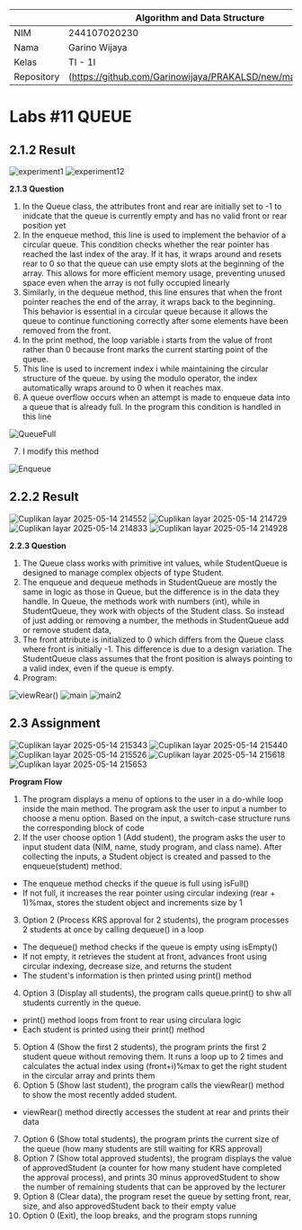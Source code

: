 |  | Algorithm and Data Structure |
|--|--|
| NIM |  244107020230|
| Nama |  Garino Wijaya |
| Kelas | TI - 1I |
| Repository | (https://github.com/Garinowijaya/PRAKALSD/new/main/JS11) |

# Labs #11 QUEUE

## 2.1.2 Result

![experiment1](https://github.com/user-attachments/assets/ecc228b6-a8f5-4b52-9978-63d166496f65)
![experiment12](https://github.com/user-attachments/assets/0452857e-9ddc-4ac9-873e-4133fc9d3e0c)


**2.1.3 Question** 
1. In the Queue class, the attributes front and rear are initially set to -1 to inidcate that the queue is currently empty and has no valid front or rear position yet
2. In the enqueue method, this line is used to implement the behavior of a circular queue. This condition checks whether the rear pointer has reached the last index of the aray. If it has, it wraps around and resets rear to 0 so that the queue can use empty slots at the beginning of the array. This allows for more efficient memory usage, preventing unused space even when the array is not fully occupied linearly
3. Similarly, in the dequeue method, this line ensures that when the front pointer reaches the end of the array, it wraps back to the beginning. This behavior is essential in a circular queue because it allows the queue to continue functioning correctly after some elements have been removed from the front.
4. In the print method, the loop variable i starts from the value of front rather than 0 because front marks the current starting point of the queue.
5. This line is used to increment index i while maintaining the circular structure of the queue. by using the modulo operator, the index automatically wraps around to 0 when it reaches max.
6. A queue overflow occurs when an attempt is made to enqueue data into a queue that is already full. In the program this condition is handled in this line

![QueueFull](https://github.com/user-attachments/assets/35c6013f-fe56-4b9c-8cd9-7de1b69597dc)

7. I modify this method

![Enqueue](https://github.com/user-attachments/assets/b1ea9458-2eb6-46cb-8ef4-65b071472729)

## 2.2.2 Result

![Cuplikan layar 2025-05-14 214552](https://github.com/user-attachments/assets/7151c665-94f3-4af4-8485-4a8797987284)
![Cuplikan layar 2025-05-14 214729](https://github.com/user-attachments/assets/f2bf66cb-0507-4205-9ef5-af82ba635823)
![Cuplikan layar 2025-05-14 214833](https://github.com/user-attachments/assets/34093d7e-961f-4101-9ee4-497f7e2fc071)
![Cuplikan layar 2025-05-14 214928](https://github.com/user-attachments/assets/a0e0b0bc-1158-403e-a094-c9411e57d282)


**2.2.3 Question** 
1. The Queue class works with primitive int values, while StudentQueue is designed to manage complex objects of type Student.
2. The enqueue and dequeue methods in StudentQueue are mostly the same in logic as those in Queue, but the difference is in the data they handle. In Queue, the methods work with numbers (int), while in StudentQueue, they work with objects of the Student class. So instead of just adding or removing a number, the methods in StudentQueue add or remove student data,
3. The front attribute is initialized to 0 which differs from the Queue class where front is initially -1. This difference is due to a design variation. The StudentQueue class assumes that the front position is always pointing to a valid index, even if the queue is empty.
4. Program:

![viewRear()](https://github.com/user-attachments/assets/0b52b92a-f8e2-4598-80da-2aaf873d18af)
![main](https://github.com/user-attachments/assets/b2775f12-469d-49d0-abe0-51a5ef2b11e2)
![main2](https://github.com/user-attachments/assets/90c367f6-7189-47db-b62f-5684307535e6)


## 2.3 Assignment

![Cuplikan layar 2025-05-14 215343](https://github.com/user-attachments/assets/9975bd36-3750-4a2f-8112-5ae8693309ad)
![Cuplikan layar 2025-05-14 215440](https://github.com/user-attachments/assets/7e9a6b43-44a4-41f9-8af7-848808d0ee81)
![Cuplikan layar 2025-05-14 215526](https://github.com/user-attachments/assets/fbee9554-c778-40ad-91cf-fe4808ade3cb)
![Cuplikan layar 2025-05-14 215618](https://github.com/user-attachments/assets/c6bc9912-d148-4eda-9bd9-c1e175d52952)
![Cuplikan layar 2025-05-14 215653](https://github.com/user-attachments/assets/e1d578f4-44c9-4072-92e6-eed48bcdc0a5)




**Program Flow** 
1. The program displays a menu of options to the user in a do-while loop inside the main method. The program ask the user to input a number to choose a menu option. Based on the input, a switch-case structure runs the corresponding block of code
2. If the user choose option 1 (Add student), the program asks the user to input student data (NIM, name, study program, and class name). After collecting the inputs, a Student object is created and passed to the enqueue(student) method.
- The enqueue method checks if the queue is full using isFull()
- If not full, it increases the rear pointer using circular indexing (rear + 1)%max, stores the student object and increments size by 1
3. Option 2 (Process KRS approval for 2 students), the program processes 2 students at once by calling dequeue() in a loop
- The dequeue() method checks if the queue is empty using isEmpty()
- If not empty, it retrieves the student at front, advances front using circular indexing, decrease size, and returns the student
- The student's information is then printed using print() method
4. Option 3 (Display all students), the program calls queue.print() to shw all students currently in the queue. 
- print() method loops from front to rear using circulara logic
- Each student is printed using their print() method
5. Option 4 (Show the first 2 students), the program prints the first 2 student queue without removing them. It runs a loop up to 2 times and calculates the actual index using (front+i)%max to get the right student in the circular array and prints them
6. Option 5 (Show last student), the program calls the viewRear() method to show the most recently added student.
- viewRear() method directly accesses the student at rear and prints their data
7. Option 6 (Show total students), the program prints the current size of the queue (how many students are still waiting for KRS approval)
8. Option 7 (Show total approved students), the program displays the value of approvedStudent (a counter for how many student have completed the approval process), and prints 30 minus approvedStudent to show the number of remaining students that can be approved by the lecturer
9. Option 8 (Clear data), the program reset the queue by setting front, rear, size, and also approvedStudent back to their empty value
10. Option 0 (Exit), the loop breaks, and the program stops running
